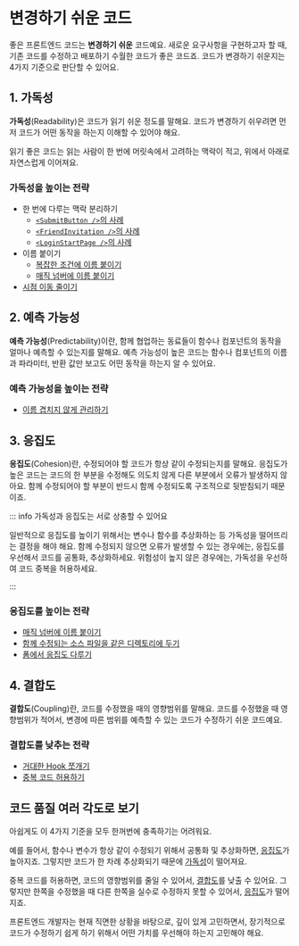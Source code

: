 # 변경하기 쉬운 코드

좋은 프론트엔드 코드는 **변경하기 쉬운** 코드예요.
새로운 요구사항을 구현하고자 할 때, 기존 코드를 수정하고 배포하기 수월한 코드가 좋은 코드죠.
코드가 변경하기 쉬운지는 4가지 기준으로 판단할 수 있어요.

## 1. 가독성

**가독성**(Readability)은 코드가 읽기 쉬운 정도를 말해요. 
코드가 변경하기 쉬우려면 먼저 코드가 어떤 동작을 하는지 이해할 수 있어야 해요. 

읽기 좋은 코드는 읽는 사람이 한 번에 머릿속에서 고려하는 맥락이 적고, 위에서 아래로 자연스럽게 이어져요.

### 가독성을 높이는 전략

- 한 번에 다루는 맥락 분리하기
    - [`<SubmitButton />`의 사례](./examples/submit-button.md)
    - [`<FriendInvitation />`의 사례](./examples/friend-invitation.md)
    - [`<LoginStartPage />`의 사례](./examples/login-start-page.md)
- 이름 붙이기
    - [복잡한 조건에 이름 붙이기](./examples/condition-name.md)
    - [매직 넘버에 이름 붙이기](./examples/magic-number.md)
- [시점 이동 줄이기](./examples/user-policy.md)

## 2. 예측 가능성

**예측 가능성**(Predictability)이란, 함께 협업하는 동료들이 함수나 컴포넌트의 동작을 얼마나 예측할 수 있는지를 말해요.
예측 가능성이 높은 코드는 함수나 컴포넌트의 이름과 파라미터, 반환 값만 보고도 어떤 동작을 하는지 알 수 있어요.

### 예측 가능성을 높이는 전략

- [이름 겹치지 않게 관리하기](./examples/http.md)

## 3. 응집도

**응집도**(Cohesion)란, 수정되어야 할 코드가 항상 같이 수정되는지를 말해요. 
응집도가 높은 코드는 코드의 한 부분을 수정해도 의도치 않게 다른 부분에서 오류가 발생하지 않아요.
함께 수정되어야 할 부분이 반드시 함께 수정되도록 구조적으로 뒷받침되기 때문이죠.

::: info 가독성과 응집도는 서로 상충할 수 있어요

일반적으로 응집도를 높이기 위해서는 변수나 함수를 추상화하는 등 가독성을 떨어뜨리는 결정을 해야 해요.
함께 수정되지 않으면 오류가 발생할 수 있는 경우에는, 응집도를 우선해서 코드를 공통화, 추상화하세요.
위험성이 높지 않은 경우에는, 가독성을 우선하여 코드 중복을 허용하세요.

:::

### 응집도를 높이는 전략

- [매직 넘버에 이름 붙이기](./examples/magic-number.md)
- [함께 수정되는 소스 파일을 같은 디렉토리에 두기](./examples/code-directory.md)
- [폼에서 응집도 다루기](./examples/form-fields.md)

## 4. 결합도

**결합도**(Coupling)란, 코드를 수정했을 때의 영향범위를 말해요. 
코드를 수정했을 때 영향범위가 적어서, 변경에 따른 범위를 예측할 수 있는 코드가 수정하기 쉬운 코드예요. 

### 결합도를 낮추는 전략

- [거대한 Hook 쪼개기](./examples/use-page-state.md)
- [중복 코드 허용하기](./examples/use-bottom-sheet.md)


## 코드 품질 여러 각도로 보기

아쉽게도 이 4가지 기준을 모두 한꺼번에 충족하기는 어려워요. 

예를 들어서, 함수나 변수가 항상 같이 수정되기 위해서 공통화 및 추상화하면, [응집도](#2-응집성)가 높아지죠. 그렇지만 코드가 한 차례 추상화되기 때문에 [가독성](#1-가독성)이 떨어져요.

중복 코드를 허용하면, 코드의 영향범위를 줄일 수 있어서, [결합도](#3-결합도)를 낮출 수 있어요. 그렇지만 한쪽을 수정했을 때 다른 한쪽을 실수로 수정하지 못할 수 있어서, [응집도](#2-응집성)가 떨어지죠.

프론트엔드 개발자는 현재 직면한 상황을 바탕으로, 깊이 있게 고민하면서, 장기적으로 코드가 수정하기 쉽게 하기 위해서 어떤 가치를 우선해야 하는지 고민해야 해요.
